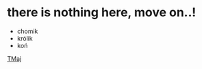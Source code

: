 # there is nothing here, move on..!

+ chomik
+ królik
+ koń

[TMaj][1]

[1]: http://tmaj.pl "Tomasz Maj"